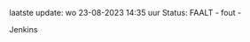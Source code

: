 laatste update: 
wo 23-08-2023 14:35   uur 
Status: FAALT - fout - 
<div class="service R">Jenkins</div>